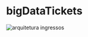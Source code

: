 # bigDataTickets
![arquitetura ingressos](https://user-images.githubusercontent.com/92442178/216832673-4460abd7-0e69-493c-b497-dbe9cc030c10.png)
